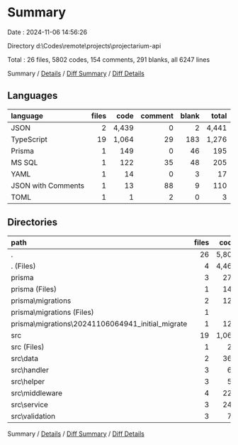 # Summary

Date : 2024-11-06 14:56:26

Directory d:\\Codes\\remote\\projects\\projectarium-api

Total : 26 files,  5802 codes, 154 comments, 291 blanks, all 6247 lines

Summary / [Details](details.md) / [Diff Summary](diff.md) / [Diff Details](diff-details.md)

## Languages
| language | files | code | comment | blank | total |
| :--- | ---: | ---: | ---: | ---: | ---: |
| JSON | 2 | 4,439 | 0 | 2 | 4,441 |
| TypeScript | 19 | 1,064 | 29 | 183 | 1,276 |
| Prisma | 1 | 149 | 0 | 46 | 195 |
| MS SQL | 1 | 122 | 35 | 48 | 205 |
| YAML | 1 | 14 | 0 | 3 | 17 |
| JSON with Comments | 1 | 13 | 88 | 9 | 110 |
| TOML | 1 | 1 | 2 | 0 | 3 |

## Directories
| path | files | code | comment | blank | total |
| :--- | ---: | ---: | ---: | ---: | ---: |
| . | 26 | 5,802 | 154 | 291 | 6,247 |
| . (Files) | 4 | 4,466 | 88 | 14 | 4,568 |
| prisma | 3 | 272 | 37 | 94 | 403 |
| prisma (Files) | 1 | 149 | 0 | 46 | 195 |
| prisma\\migrations | 2 | 123 | 37 | 48 | 208 |
| prisma\\migrations (Files) | 1 | 1 | 2 | 0 | 3 |
| prisma\\migrations\\20241106064941_initial_migrate | 1 | 122 | 35 | 48 | 205 |
| src | 19 | 1,064 | 29 | 183 | 1,276 |
| src (Files) | 1 | 26 | 0 | 7 | 33 |
| src\\data | 2 | 363 | 0 | 29 | 392 |
| src\\handler | 3 | 67 | 0 | 25 | 92 |
| src\\helper | 3 | 56 | 0 | 15 | 71 |
| src\\middleware | 4 | 225 | 29 | 43 | 297 |
| src\\service | 3 | 249 | 0 | 52 | 301 |
| src\\validation | 3 | 78 | 0 | 12 | 90 |

Summary / [Details](details.md) / [Diff Summary](diff.md) / [Diff Details](diff-details.md)